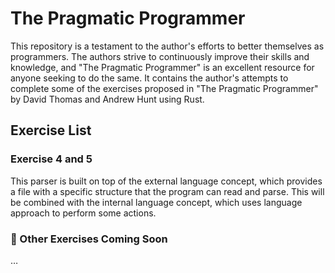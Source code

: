 # The Pragmatic Programmer

This repository is a testament to the author's efforts to better themselves as programmers. The authors strive to continuously improve their skills and knowledge, and "The Pragmatic Programmer" is an excellent resource for anyone seeking to do the same. It contains the author's attempts to complete some of the exercises proposed in "The Pragmatic Programmer" by David Thomas and Andrew Hunt using Rust.

## Exercise List

### Exercise 4 and 5

This parser is built on top of the external language concept, which provides a file with a specific structure that the program can read and parse. This will be combined with the internal language concept, which uses language approach to perform some actions.

### 🚧 Other Exercises Coming Soon

…
